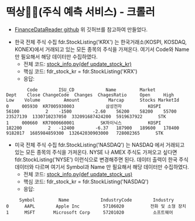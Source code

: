 # 떡상🚀🚀(주식 예측 서비스) - 크롤러
* [FinanceDataReader github](https://github.com/FinanceData/FinanceDataReader)
위 깃허브를 참고하여 만들었다.

- 한국 전체 주식 수집
fdr.StockListing('KRX') 는 한국거래소(KOSPI, KOSDAQ, KONEX)에서 거래되고 있는 모든 종목의 주식을 가져온다.
여기서 Code와 Name 만 필요해서 해당 데이터만 수집하였다.
  - 전체 코드: [stock_info.py(def update_stock_kr)](service/stock_info.py)
  - 핵심 코드: fdr_stock_kr = fdr.StockListing('KRX')
  - 응답: 
```
        Code        ISU_CD            Name         Market             Dept    Close ChangeCode  Changes  ChagesRatio     Open     High      Low    Volume         Amount           Marcap      Stocks MarketId
0     005930  KR7005930003            삼성전자          KOSPI                     56100          2    -1500        -2.60    56200    58200    55700  23527139  1330710237050  332091687424200  5919637922      STK
1     000660  KR7000660001          SK하이닉스          KOSPI                    182200          2   -12400        -6.37   187900   189600   178400   9182017  1685984859300  132642030903000   728002365      STK
```

- 미국 전체 주식 수집
fdr.StockListing('NASDAQ') 는 NASDAQ 에서 거래되고 있는 모든 종목의 주식을 가져온다. NYSE 나 AMEX 주식도 가져오고 싶다면 fdr.StockListing('NYSE') 이런식으로 변경해주면 된다.
데이터 출력이 한국 주식 데이터와 다르며 여기서 Symbol과 Name 만 필요해서 해당 데이터만 수집하였다.
  - 전체 코드: [stock_info.py(def update_stock_us)](service/stock_info.py)
  - 핵심 코드: fdr_stock_kr = fdr.StockListing('NASDAQ')
  - 응답:
```
     Symbol         Name            IndustryCode        Industry
0      AAPL        Apple Inc         57106020          전화 및 소형 장치
1      MSFT       Microsoft Corp     57201020           소프트웨어
```